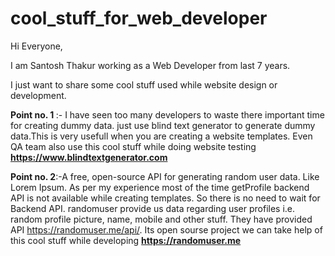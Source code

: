 # cool_stuff_for_web_developer
Hi Everyone,
<p>I am Santosh Thakur working as a Web Developer from last 7 years.</p>
<p>I just want to share some cool stuff used while website design or development.</p>

<strong> Point no. 1 </strong>:- I have seen too many developers to waste there important time for creating dummy data. 
just use blind text generator to generate dummy data.This is very usefull when you are creating a website templates.
Even QA team also use this cool stuff while doing website testing
<a target="_blank" href="https://www.blindtextgenerator.com"><strong>https://www.blindtextgenerator.com</strong></a>

<strong> Point no. 2</strong>:-A free, open-source API for generating random user data. Like Lorem Ipsum.
As per my experience most of the time getProfile backend API is not available while creating templates.
So there is no need to wait for Backend API.
randomuser provide us data regarding user profiles i.e. random profile picture, name, mobile and other stuff.
They have provided API https://randomuser.me/api/. Its open sourse project we can take help of this cool stuff while developing
<a target="_blank" href="https://randomuser.me"><strong>https://randomuser.me</strong></a>
